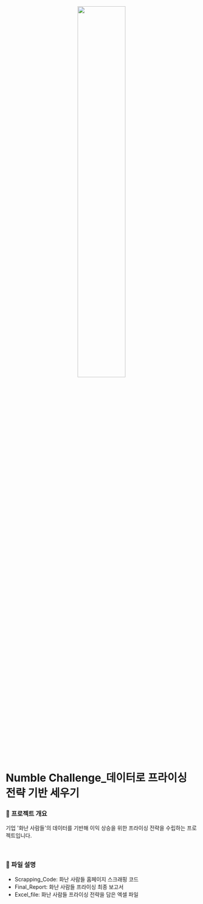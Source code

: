  <div align="center">
 <img width="50%" src="https://velog.velcdn.com/images/injiwon/post/7593c6dd-94f5-4548-b772-42db890d1c92/image.png">

</div>
<br>

# Numble Challenge_데이터로 프라이싱 전략 기반 세우기

### 📂 프로젝트 개요
기업 '화난 사람들'의 데이터를 기반해 이익 상승을 위한 프라이싱 전략을 수립하는 프로젝트입니다.

<br/>

### 📂 파일 설명
- Scrapping_Code: 화난 사람들 홈페이지 스크래핑 코드
- Final_Report: 화난 사람들 프라이싱 최종 보고서
- Excel_file: 화난 사람들 프라이싱 전략을 담은 엑셀 파일
